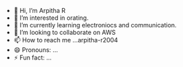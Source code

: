 - 👋 Hi, I’m Arpitha R
- 👀 I’m interested in orating.
- 🌱 I’m currently learning electroniocs and communication.
- 💞️ I’m looking to collaborate on AWS
- 📫 How to reach me ...arpitha-r2004
- 😄 Pronouns: ...
- ⚡ Fun fact: ...

<!---
arpitha-r2004/arpitha-r2004 is a ✨ special ✨ repository because its `README.md` (this file) appears on your GitHub profile.
You can click the Preview link to take a look at your changes.
--->

